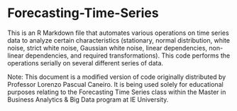 # Forecasting-Time-Series

This is an R Markdown file that automates various operations on time series data to analyze certain characteristics (stationary, normal distribution, white noise, strict white noise, Gaussian white noise, linear dependencies, non-linear dependencies, and required transformations). This code performs the operations serially on several different series of data.

Note: This document is a modified version of code originally distributed by Professor Lorenzo Pascual Caneiro. It is being used solely for educational purposes relating to the Forecasting Time Series class within the Master in Business Analytics & Big Data program at IE University.